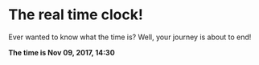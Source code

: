 # The real time clock!

Ever wanted to know what the time is? Well, your journey is about to end!

**The time is Nov 09, 2017, 14:30**